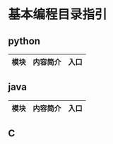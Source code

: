 # 基本编程目录指引

## python
| 模块 | 内容简介 | 入口 |
|------|-----------|------|


## java
| 模块 | 内容简介 | 入口 |
|------|-----------|------|




## C